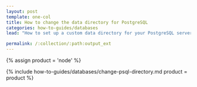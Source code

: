 ```yaml
---
layout: post
template: one-col
title: How to change the data directory for PostgreSQL
categories: how-to-guides/databases
lead: "How to set up a custom data directory for your PostgreSQL server with Cloud 66"

permalink: /:collection/:path:output_ext
---
```


{% assign product = 'node' %}

{% include how-to-guides/databases/change-psql-directory.md product = product %}